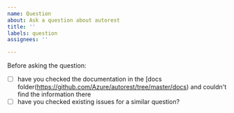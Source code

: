 ```yaml
---
name: Question
about: Ask a question about autorest
title: ''
labels: question
assignees: ''

---
```


Before asking the question:
- [ ] have you checked the documentation in the [docs folder(https://github.com/Azure/autorest/tree/master/docs) and couldn't find the information there
- [ ] have you checked existing issues for a similar question?
